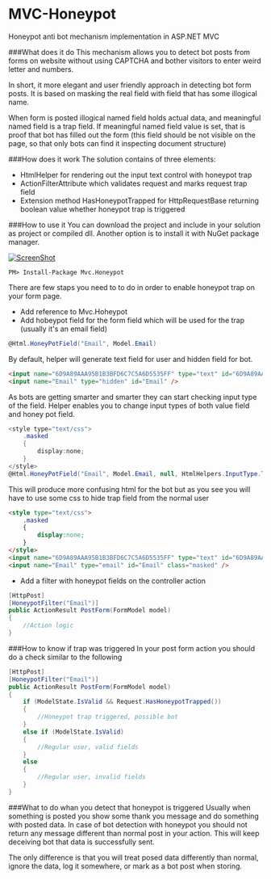 MVC-Honeypot
============

Honeypot anti bot mechanism implementation in ASP.NET MVC

###What does it do
This mechanism allows you to detect bot posts from forms on website without using CAPTCHA and bother visitors to enter weird letter and numbers. 

In short, it more elegant and user friendly approach in detecting bot form posts. It is based on masking the real field with field that has some illogical name. 

When form is posted illogical named field holds actual data, and meaningful named field is a trap field. If meaningful named field value is set, that is proof that bot has filled out the form (this field should be not visible on the page, so that only bots can find it inspecting document structure)

###How does it work
The solution contains of three elements:
* HtmlHelper for rendering out the input text control with honeypot trap
* ActionFilterAttribute which validates request and marks request trap field
* Extension method HasHoneypotTrapped for HttpRequestBase returning boolean value whether honeypot trap is triggered

###How to use it
You can download the project and include in your solution as project or compiled dll. 
Another option is to install it with NuGet package manager.

[![ScreenShot](http://dejanstojanovic.net/media/23565/nuget-small.png)](https://www.nuget.org/packages/Mvc.Honeypot/)

```
PM> Install-Package Mvc.Honeypot
```

There are few staps you need to to do in order to enable honeypot trap on your form page.
* Add reference to Mvc.Hoheypot
* Add hobeypot field for the form field which will be used for the trap (usually it's an email field)
```cs
@Html.HoneyPotField("Email", Model.Email)
```
By default, helper will generate text field for user and hidden field for bot. 
```html
<input name="6D9A89AAA95B1B3BFD6C7C5A6D5535FF" type="text" id="6D9A89AAA95B1B3BFD6C7C5A6D5535FF" />
<input name="Email" type="hidden" id="Email" />
```
As bots are getting smarter and smarter they can start checking input type of the field. Helper enables you to change input types of both value field and honey pot field.
```cs
<style type="text/css">
    .masked
    {
        display:none;
    }
</style>
@Html.HoneyPotField("Email", Model.Email, null, HtmlHelpers.InputType.Text, "masked", HtmlHelpers.InputType.Email)
```
This will produce more confusing html for the bot but as you see you will have to use some css to hide trap field from the normal user
```html
<style type="text/css">
    .masked
    {
        display:none;
    }
</style>
<input name="6D9A89AAA95B1B3BFD6C7C5A6D5535FF" type="text" id="6D9A89AAA95B1B3BFD6C7C5A6D5535FF" />
<input name="Email" type="email" id="Email" class="masked" />
```
* Add a filter with honeypot fields on the controller action
```cs
[HttpPost]
[HoneypotFilter("Email")]
public ActionResult PostForm(FormModel model)
{
    //Action logic
}
```
###How to know if trap was triggered
In your post form action you should do a check similar to the following
```cs
[HttpPost]
[HoneypotFilter("Email")]
public ActionResult PostForm(FormModel model)
{
    if (ModelState.IsValid && Request.HasHoneypotTrapped())
    {
        //Honeypot trap triggered, possible bot
    }
    else if (ModelState.IsValid)
    {
        //Regular user, valid fields
    }
    else
    {
        //Regular user, invalid fields
    }
}
```
###What to do whan you detect that honeypot is triggered
Usually when something is posted you show some thank you message and do something with posted data. In case of bot detection with honeypot you should not return any message different than normal post in your action. This will keep deceiving bot that data is successfully sent.

The only difference is that you will treat posed data differently than normal, ignore the data, log it somewhere, or mark as a bot post when storing.
